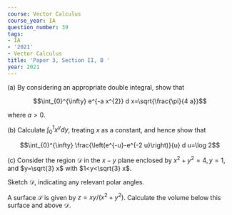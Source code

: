 ```yaml
---
course: Vector Calculus
course_year: IA
question_number: 39
tags:
- IA
- '2021'
- Vector Calculus
title: 'Paper 3, Section II, B '
year: 2021
---
```




(a) By considering an appropriate double integral, show that

$$\int_{0}^{\infty} e^{-a x^{2}} d x=\sqrt{\frac{\pi}{4 a}}$$

where $a>0$.

(b) Calculate $\int_{0}^{1} x^{y} d y$, treating $x$ as a constant, and hence show that

$$\int_{0}^{\infty} \frac{\left(e^{-u}-e^{-2 u}\right)}{u} d u=\log 2$$

(c) Consider the region $\mathcal{D}$ in the $x-y$ plane enclosed by $x^{2}+y^{2}=4, y=1$, and $y=\sqrt{3} x$ with $1<y<\sqrt{3} x$.

Sketch $\mathcal{D}$, indicating any relevant polar angles.

A surface $\mathcal{S}$ is given by $z=x y /\left(x^{2}+y^{2}\right)$. Calculate the volume below this surface and above $\mathcal{D}$.